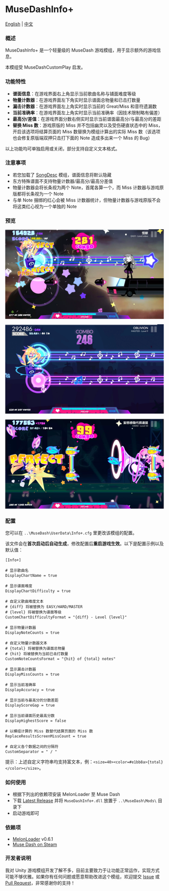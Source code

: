 # MuseDashInfo+

[English](README.md) | [中文](README_zh.md)

### 概述

MuseDashInfo+ 是一个轻量级的 MuseDash 游戏模组，用于显示额外的游戏信息。

本模组受 MuseDashCustomPlay 启发。

### 功能特性

- **谱面信息**：在游戏界面右上角显示当前歌曲名称与铺面难度等级
- **物量计数器**：在游戏界面左下角实时显示谱面总物量和已击打数量
- **漏击计数器**：在游戏界面左上角实时显示当前的 Great/Miss 和音符遗漏数
- **当前准确率**：在游戏界面左上角实时显示当前准确率（因技术限制略有偏差）
- **最高分/差值**：在游戏界面分数右侧实时显示当前谱面最高分/与最高分的差距
- **替换 Miss 数**：游戏原版的 Miss 并不包括幽灵以及受伤硬直状态中的 Miss，开启该选项将结算页面的 Miss 数替换为模组计算出的实际 Miss 数（该选项也会修复原版端双押只击打下面的 Note 造成多出来一个 Miss 的 Bug）

以上功能均可单独启用或关闭，部分支持自定义文本格式。

### 注意事项

- 若您加载了 [SongDesc](https://github.com/MDMods/SongDesc) 模组，谱面信息将默认隐藏
- 东方特殊谱面不支持物量计数器/最高分/最高分差值
- 物量计数器会将长条视为两个 Note，首尾各算一个，而 Miss 计数器与游戏原版都将长条视为一个 Note
- 与单 Note 捆绑的红心会被 Miss 计数器统计，但物量计数器与游戏原版不会将这类红心视为一个单独的 Note

### 预览

![预览1](Static/Preview1.webp)

![预览2](Static/Preview2.webp)

![预览3](Static/Preview3.webp)

### 配置

您可以在 `..\MuseDash\UserData\Info+.cfg` 里更改该模组的配置。

该文件会在**首次启动后自动生成**，修改配置后**重启游戏生效**。以下是配置示例以及默认值：

```
[Info+]

# 显示歌曲名
DisplayChartName = true

# 显示谱面难度
DisplayChartDifficulty = true

# 自定义歌曲难度文本
# {diff} 将被替换为 EASY/HARD/MASTER
# {level} 将被替换为谱面等级
CustomChartDifficultyFormat = "{diff} - Level {level}"

# 显示物量计数器
DisplayNoteCounts = true

# 自定义物量计数器文本
# {total} 将被替换为谱面总物量
# {hit} 将被替换为当前已击打数量
CustomNoteCountsFormat = "{hit} of {total} notes"

# 显示漏击计数器
DisplayMissCounts = true

# 显示当前准确率
DisplayAccuracy = true

# 显示当前与最高分的分数差距
DisplayScoreGap = true

# 显示当前谱面历史最高分数
DisplayHighestScore = false

# 以模组计算的 Miss 数替代结算页面的 Miss 数
ReplaceResultsScreenMissCount = true

# 自定义各个数据之间的分隔符
CustomSeparator = " / "
```

提示：上述自定义字符串均支持富文本，例：`<size=40><color=#e1bb8a>{total}</color></size>`。

### 如何使用

- 根据下列出的依赖项安装 MelonLoader 至 Muse Dash
- 下载 [Latest Release](https://github.com/KARPED1EM/MuseDashInfoPlus/releases) 并将 `MuseDashInfo+.dll` 放置于 `..\MuseDash\Mods\` 目录下
- 启动游戏即可

### 依赖项

- [MelonLoader](https://github.com/LavaGang/MelonLoader/releases) v0.6.1
- [Muse Dash on Steam](https://store.steampowered.com/app/774171/Muse_Dash/)

### 开发者说明

我对 Unity 游戏模组开发了解不多，目前主要致力于让功能正常运作，实现方式可能不够优雅。如果你有任何问题或愿意帮助改进这个模组，欢迎提交 [Issue](https://github.com/KARPED1EM/MuseDashInfoPlus/issues/new) 或 [Pull Request](https://github.com/KARPED1EM/MuseDashInfoPlus/compare)，非常感谢你的支持！
